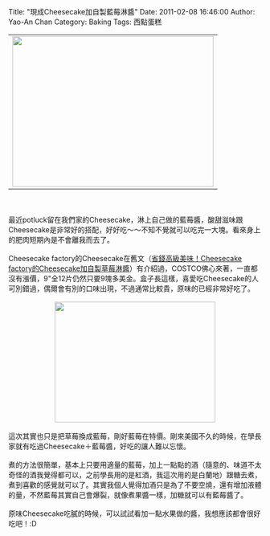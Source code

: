 Title: "現成Cheesecake加自製藍莓淋醬"
Date: 2011-02-08 16:46:00
Author: Yao-An Chan
Category: Baking
Tags: 西點蛋糕


<div class='post'>
<center><table style="width: auto;"><tbody><tr><td><a href="https://picasaweb.google.com/lh/photo/xRbed8lY5Td984efCQ16FQ?feat=embedwebsite"><img height="300" src="https://lh3.googleusercontent.com/_mvtDPM7iODU/TVG_WYj4w-I/AAAAAAAAJl0/JqNocWvS4co/s400/P1010303.jpg" width="400" /></a></td></tr></tbody></table></center><br /><br />最近potluck留在我們家的Cheesecake，淋上自己做的藍莓醬，酸甜滋味跟Cheesecake是非常好的搭配，好好吃～～不知不覺就可以吃完一大塊。看來身上的肥肉短期內是不會離我而去了。<br /><br />Cheesecake factory的Cheesecake在舊文（<a href="http://yaoanchan.blogspot.com/2010/04/cheesecake-factorycheesecake.html">省錢高級美味！Cheesecake factory的Cheesecake加自製草莓淋醬</a>）有介紹過，COSTCO佛心來著，一直都沒有漲價，9"全12片仍然只要9塊多美金。盒子長這樣，喜愛吃Cheesecake的人可別錯過，偶爾會有別的口味出現，不過通常比較貴，原味的已經非常好吃了。<br /><br /><div class="separator" style="clear: both; text-align: center;"><a href="http://4.bp.blogspot.com/_mvtDPM7iODU/TVHE55JcsvI/AAAAAAAAJmE/grylhD1O1So/s1600/P1010312.jpg" imageanchor="1" style="margin-left: 1em; margin-right: 1em;"><img border="0" height="240" src="http://4.bp.blogspot.com/_mvtDPM7iODU/TVHE55JcsvI/AAAAAAAAJmE/grylhD1O1So/s320/P1010312.jpg" width="320" /></a></div><br />這次其實也只是把草莓換成藍莓，剛好藍莓在特價。剛來美國不久的時候，在學長家就有吃過Cheesecake＋藍莓醬，好吃的讓人難以忘懷。<br /><br />煮的方法很簡單，基本上只要用適量的藍莓，加上一點點的酒（隨意的、味道不太奇怪的酒我覺得都可以，之前學長用的是紅酒，我這次用的是白蘭地）跟糖去煮，煮到喜歡的感覺就可以了。其實我個人覺得加酒只是為了不要空燒，還有增加液體的量，不然藍莓其實自己會爆裂，就像煮果醬一樣，加糖就可以有藍莓醬了。<br /><br />原味Cheesecake吃膩的時候，可以試試看加一點水果做的醬，我想應該都會很好吃吧！:D</div>
